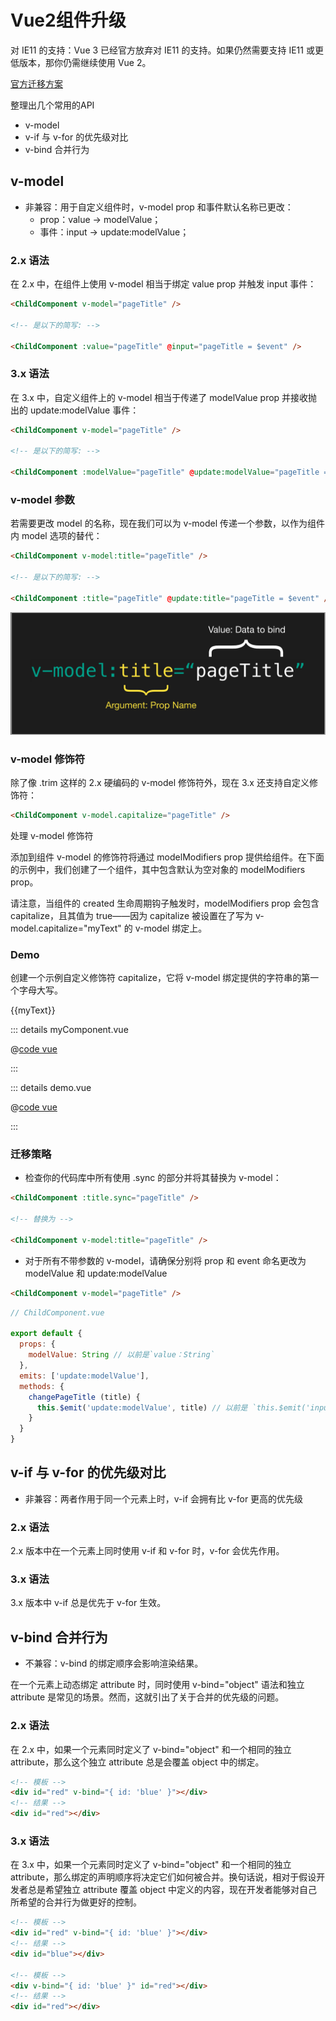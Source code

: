 # Vue2组件升级

对 IE11 的支持：Vue 3 已经官方放弃对 IE11 的支持。如果仍然需要支持 IE11 或更低版本，那你仍需继续使用 Vue 2。

[官方迁移方案](https://v3.cn.vuejs.org/guide/migration/migration-build.html)

整理出几个常用的<Badge type="danger" text="非兼容" vertical="middle" />API

- v-model
- v-if 与 v-for 的优先级对比
- v-bind 合并行为

## v-model

- 非兼容：用于自定义组件时，v-model prop 和事件默认名称已更改：
  - prop：value -> modelValue；
  - 事件：input -> update:modelValue；


### 2.x 语法

在 2.x 中，在组件上使用 v-model 相当于绑定 value prop 并触发 input 事件：

```html
<ChildComponent v-model="pageTitle" />

<!-- 是以下的简写: -->

<ChildComponent :value="pageTitle" @input="pageTitle = $event" />
```

### 3.x 语法

在 3.x 中，自定义组件上的 v-model 相当于传递了 modelValue prop 并接收抛出的 update:modelValue 事件：

```html
<ChildComponent v-model="pageTitle" />

<!-- 是以下的简写: -->

<ChildComponent :modelValue="pageTitle" @update:modelValue="pageTitle = $event" />
```

### v-model 参数

若需要更改 model 的名称，现在我们可以为 v-model 传递一个参数，以作为组件内 model 选项的替代：

```html
<ChildComponent v-model:title="pageTitle" />

<!-- 是以下的简写: -->

<ChildComponent :title="pageTitle" @update:title="pageTitle = $event" />
```

![v-model](./v-model.png)

### v-model 修饰符

除了像 .trim 这样的 2.x 硬编码的 v-model 修饰符外，现在 3.x 还支持自定义修饰符：

```html
<ChildComponent v-model.capitalize="pageTitle" />
```

处理 v-model 修饰符

添加到组件 v-model 的修饰符将通过 modelModifiers prop 提供给组件。在下面的示例中，我们创建了一个组件，其中包含默认为空对象的 modelModifiers prop。

请注意，当组件的 created 生命周期钩子触发时，modelModifiers prop 会包含 capitalize，且其值为 true——因为 capitalize 被设置在了写为 v-model.capitalize="myText" 的 v-model 绑定上。

### Demo

创建一个示例自定义修饰符 capitalize，它将 v-model 绑定提供的字符串的第一个字母大写。

<ClientOnly>
  <myComponent v-model.capitalize="myText" />
  {{myText}}
</ClientOnly>

<script setup lang="ts">
import { ref } from 'vue'

const myText = ref('')
</script>

::: details myComponent.vue

@[code vue](@src/components/my-component/my-component.vue)

:::

::: details demo.vue

@[code vue](@src/components/my-component/demo.vue)

:::


### 迁移策略

- 检查你的代码库中所有使用 .sync 的部分并将其替换为 v-model：

```html
<ChildComponent :title.sync="pageTitle" />

<!-- 替换为 -->

<ChildComponent v-model:title="pageTitle" />
```

- 对于所有不带参数的 v-model，请确保分别将 prop 和 event 命名更改为 modelValue 和 update:modelValue

```html
<ChildComponent v-model="pageTitle" />
```

```js
// ChildComponent.vue

export default {
  props: {
    modelValue: String // 以前是`value：String`
  },
  emits: ['update:modelValue'],
  methods: {
    changePageTitle (title) {
      this.$emit('update:modelValue', title) // 以前是 `this.$emit('input', title)`
    }
  }
}
```

## v-if 与 v-for 的优先级对比

- 非兼容：两者作用于同一个元素上时，v-if 会拥有比 v-for 更高的优先级

### 2.x 语法

2.x 版本中在一个元素上同时使用 v-if 和 v-for 时，v-for 会优先作用。

### 3.x 语法

3.x 版本中 v-if 总是优先于 v-for 生效。

## v-bind 合并行为

- 不兼容：v-bind 的绑定顺序会影响渲染结果。

在一个元素上动态绑定 attribute 时，同时使用 v-bind="object" 语法和独立 attribute 是常见的场景。然而，这就引出了关于合并的优先级的问题。

### 2.x 语法

在 2.x 中，如果一个元素同时定义了 v-bind="object" 和一个相同的独立 attribute，那么这个独立 attribute 总是会覆盖 object 中的绑定。

```html
<!-- 模板 -->
<div id="red" v-bind="{ id: 'blue' }"></div>
<!-- 结果 -->
<div id="red"></div>
```

### 3.x 语法

在 3.x 中，如果一个元素同时定义了 v-bind="object" 和一个相同的独立 attribute，那么绑定的声明顺序将决定它们如何被合并。换句话说，相对于假设开发者总是希望独立 attribute 覆盖 object 中定义的内容，现在开发者能够对自己所希望的合并行为做更好的控制。

```html
<!-- 模板 -->
<div id="red" v-bind="{ id: 'blue' }"></div>
<!-- 结果 -->
<div id="blue"></div>

<!-- 模板 -->
<div v-bind="{ id: 'blue' }" id="red"></div>
<!-- 结果 -->
<div id="red"></div>
```
